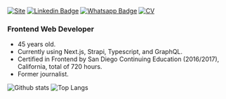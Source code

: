 [![Site](https://img.shields.io/badge/-Visit_Website-2E4053?style=for-the-badge&labelColor=2E4053&link=https://www.pamplonas.dev)](https://www.pamplonas.dev)
[![Linkedin Badge](https://img.shields.io/badge/-LinkedIn-blue?style=for-the-badge&logo=Linkedin&logoColor=white&link=https://www.linkedin.com/in/paulopamplona/)](https://www.linkedin.com/in/paulopamplona/)
[![Whatsapp Badge](https://img.shields.io/badge/-Whatsapp-4CA143?style=for-the-badge&logo=whatsapp&logoColor=white&link=https://api.whatsapp.com/send?phone=5521995366383)](https://api.whatsapp.com/send?phone=5521995366383)
[![CV](https://img.shields.io/badge/-Curriculum-2E4053?style=for-the-badge&labelColor=2E4053&link=https://www.pamplonas.dev/resume)](https://www.pamplonas.dev/resume)

### Frontend Web Developer
- 45 years old.
- Currently using Next.js, Strapi, Typescript, and GraphQL.
- Certified in Frontend by San Diego Continuing Education (2016/2017), California, total of 720 hours.
- Former journalist.

![Github stats](https://github-readme-stats.vercel.app/api?username=pamplonapaulo&hide=issues&theme=onedark&show_icons=true&hide_border=false&count_private=true&include_all_commits=true&line_height=29&PAT_1)
![Top Langs](https://github-readme-stats.vercel.app/api/top-langs/?username=pamplonapaulo&theme=onedark&langs_count=10&layout=compact)

